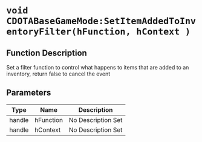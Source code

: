 # `void CDOTABaseGameMode:SetItemAddedToInventoryFilter(hFunction, hContext )`
## Function Description
Set a filter function to control what happens to items that are added to an inventory, return false to cancel the event
## Parameters
Type|Name|Description
--|--|--
handle|hFunction|No Description Set
handle|hContext|No Description Set

